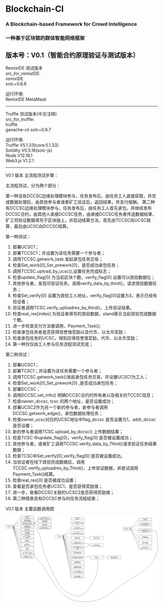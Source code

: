# Blockchain-CI
### A Blockchain-based Framework for Crowd Intelligence
### 一种基于区块链的群体智能网络框架

版本号：V0.1（智能合约原理验证与测试版本） 
--------------------------------------------------------
RemixIDE 测试版本
<br>
src\_for\_remixIDE:   
remixIDE  
solc+0.6.6


运行环境:<br>
    RemixIDE MetaMask

--------------------------------------------------------

Truffle 测试版本(中文注释)
<br>
src\_for\_truffle:    
truffle   
ganache-cli
solc+0.6.7


运行环境:<br>
    Truffle   V5.1.33(core:5.1.33)<br>
    Solidity  V0.5.16(solc-js)<br>
    Node      V12.16.1<br>
    Web3.js   V1.2.1<br>
    
--------------------------------------------------------

V0.1 版本 主流程测试步骤：


主流程测试，分为两个部分：


第一种没有DCCSC边缘处理模块参与，任务发布后，由任务工人直接获取，并完成数据处理后，由其他参与者或者矿工验证后，返回结果，并支付报酬。
第二种有DCCSC边缘处理模块参与，任务发布后，由任务工人首先承包，并继续发布DCCSC合约，由其他人承接DCCSC任务，由承接DCCSC任务者传送数据结果，矿工将验证数据填写于区块链上，并启动结算方法，首先由TCCSC向UCSC结算，最后由UCSC向DCCSC结算。


第一种测试：
1.	部署UCSC1；
2.	部署TCCSC1；并设置为该任务需要一个参与者；
3.	调用TCCSC.getwork_task 发起承包任务交易；
4.	检查Set_work[0],Set_prework[0]，是否成功承包任务；
5.	调用TCCSC.upload_by_ucsc(),设置任务完成标志；
6.	检查update_flag[0] 为当前区块个数，verify_flag[0] 设置可以效验数据位；
7.	其他参与者，发现可验证任务，调用verify_data_by_third()，请求效验数据任务；
8.	检查Set_verify[0] 设置为效验工人地址，verify_flag[0]设置为3，表示已经有验证者；
9.	验证者调用TCSC.verify_uploadres_by_third()，上传验证结果。
10.	检查real_res[index] 为验证者填写的效验数据，stand表示当前效验完成数据个数。
11.	进一步检查支付方法被调用，Payment_Task();
12.	检查承包任务者是否获得信誉值奖励以及代币、以太币奖励；
13.	检查承包任务的UCSC，得到应得信誉值奖励，代币、以太币奖励；
14.	第一种仅仅由工人参与任务流程测试完成；

第二种测试：
1.	部署UCSC1；
2.	部署TCSC1；并设置为该任务需要一个参与者；
3.	调用TCCSC.getwork_task()发起承包任务交易，并设置UCSC1为工人；
4.	检查Set_work[0],Set_prework[0] ,是否成功承包任务；
5.	部署DCCSC；
6.	调用DCCSC.set_info() 明确DCCSC合约的所有者以及相关的TCCSC信息；
7.	检查owner_dccsc, tcsc 的两个地址，是否设置成功；
8.	部署UCSC2作为另一个新的参与者，新参与者调用DCCSC.getwork_edge()，承包数据处理任务；
9.	检查owner_ucsc对应的UCSC地址中flag_dccsc 是否设置为1，addr_dccsc 是否设置；
10.	新的参与者调用TCSC.upload_by_dccsc() 上传数据结果；
11.	检查TCSC 中update_flag[0]，verify_flag[0] 是否被设置成功；
12.	其他参与者，或者矿工调用TCCSC.verify_data_by_Third()请求验证任务结果数据；
13.	检查TCSC中Set_verify[0],verify_flag[0] 是否被设置成功。
14.	当验证者在线下效验完成数据后，调用TCCSC.verify_uploadres_by_Third()，上传验证数据，并尝试调用Payment_Task()结算。
15.	检查real_res[0] 是否被成功设置；
16.	查看是否承包任务者UCSC1，是否获得奖励值；
17.	进一步，查看DCCSC关联的UCSC2是否获得奖励值；
18.	第二种情景具有DCCSC参与的任务流程结束；


V0.1 版本 主要函数调用图

![call](./callp.jpg)
